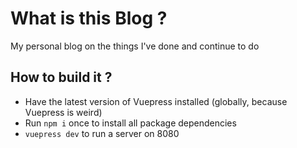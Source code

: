 # What is this Blog ?

My personal blog on the things I've done and continue to do

## How to build it ?

- Have the latest version of Vuepress installed (globally, because Vuepress is weird)
- Run `npm i` once to install all package dependencies
- `vuepress dev` to run a server on 8080
